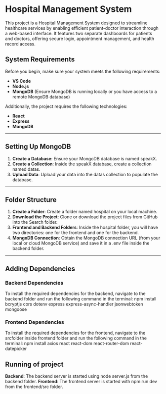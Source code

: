 # Hospital Management System
This project is a Hospital Management System designed to streamline healthcare services by enabling efficient patient-doctor interaction through a web-based interface. It features two separate dashboards for patients and doctors, offering secure login, appointment management, and health record access.

## System Requirements

Before you begin, make sure your system meets the following requirements:

- **VS Code** 
- **Node.js** 
- **MongoDB** (Ensure MongoDB is running locally or you have access to a remote MongoDB database)

Additionally, the project requires the following technologies:

- **React**
- **Express**
- **MongoDB**

---

## Setting Up MongoDB

1. **Create a Database**: Ensure your MongoDB database is named speakX.
2. **Create a Collection**: Inside the speakX database, create a collection named datas.
3. **Upload Data**: Upload your data into the datas collection to populate the database.

---

## Folder Structure

1. **Create a Folder**: Create a folder named hospital on your local machine.
2. **Download the Project**: Clone or download the project files from GitHub into the Search folder.
3. **Frontend and Backend Folders**: Inside the hospital folder, you will have two directories: one for the frontend and one for the backend.
4. **MongoDB Connection**: Obtain the MongoDB connection URL (from your local or cloud MongoDB service) and save it in a .env file inside the backend folder.

---

## Adding Dependencies

### Backend Dependencies
To install the required dependencies for the backend, navigate to the backend folder and run the following command in the terminal:
npm install bcryptjs cors dotenv express express-async-handler jsonwebtoken mongoose


### Frontend Dependencies
To install the required dependencies for the frontend, navigate to the srcfolder inside frontend folder and run the following command in the terminal:
npm install axios  react  react-dom  react-router-dom react-datepicker



## Running of project
**Backend**: The backend server is started using node server.js from the backend folder.
**Frontend**: The frontend server is started with npm run dev from the frontend/src folder.
